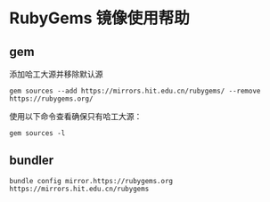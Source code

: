 # RubyGems 镜像使用帮助

## gem

添加哈工大源并移除默认源

```shell
gem sources --add https://mirrors.hit.edu.cn/rubygems/ --remove https://rubygems.org/
```

使用以下命令查看确保只有哈工大源：

```shell
gem sources -l
```

## bundler

```shell
bundle config mirror.https://rubygems.org https://mirrors.hit.edu.cn/rubygems
```
